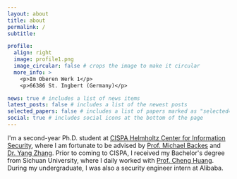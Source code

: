```yaml
---
layout: about
title: about
permalink: /
subtitle: 

profile:
  align: right
  image: profile1.png
  image_circular: false # crops the image to make it circular
  more_info: >
    <p>Im Oberen Werk 1</p>
    <p>66386 St. Ingbert (Germany)</p>

news: true # includes a list of news items
latest_posts: false # includes a list of the newest posts
selected_papers: false # includes a list of papers marked as "selected={true}"
social: true # includes social icons at the bottom of the page
---
```


I'm a second-year Ph.D. student at [CISPA Helmholtz Center for Information Security](https://cispa.de/), where I am fortunate to be advised by [Prof. Michael Backes](https://cispa.de/en/people/backes) and [Dr. Yang Zhang](https://yangzhangalmo.github.io/). Prior to coming to CISPA, I received my Bachelor's degree from Sichuan University, where I daily worked with [Prof. Cheng Huang](https://www.chenghuang.org/). During my undergraduate, I was also a security engineer intern at Alibaba.
